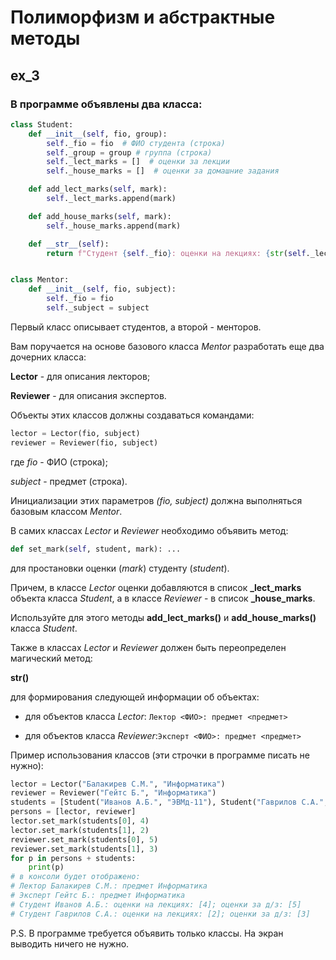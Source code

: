 # Полиморфизм и абстрактные методы

## ex_3
### В программе объявлены два класса:

```python
class Student:
    def __init__(self, fio, group):
        self._fio = fio  # ФИО студента (строка)
        self._group = group # группа (строка)
        self._lect_marks = []  # оценки за лекции
        self._house_marks = []  # оценки за домашние задания

    def add_lect_marks(self, mark):
        self._lect_marks.append(mark)

    def add_house_marks(self, mark):
        self._house_marks.append(mark)

    def __str__(self):
        return f"Студент {self._fio}: оценки на лекциях: {str(self._lect_marks)}; оценки за д/з: {str(self._house_marks)}"


class Mentor:
    def __init__(self, fio, subject):
        self._fio = fio
        self._subject = subject
```

Первый класс описывает студентов, а второй - менторов.

Вам поручается на основе базового класса _Mentor_ разработать еще два дочерних класса:

**Lector** - для описания лекторов;

**Reviewer** - для описания экспертов.

Объекты этих классов должны создаваться командами:

```python
lector = Lector(fio, subject)
reviewer = Reviewer(fio, subject)
```

где _fio_ - ФИО (строка);

_subject_ - предмет (строка).

Инициализации этих параметров _(fio, subject)_ должна выполняться базовым классом _Mentor_.

В самих классах _Lector_ и _Reviewer_ необходимо объявить метод:

```python
def set_mark(self, student, mark): ...
```

для простановки оценки (_mark_) студенту (_student_).

Причем, в классе _Lector_ оценки добавляются в список **_lect_marks** объекта класса _Student_, а в классе _Reviewer_ - в список **_house_marks**.

Используйте для этого методы **add_lect_marks()** и **add_house_marks()** класса _Student_.

Также в классах _Lector_ и _Reviewer_ должен быть переопределен магический метод:

**__str__()**

для формирования следующей информации об объектах:

- для объектов класса _Lector_: ``Лектор <ФИО>: предмет <предмет>``

- для объектов класса _Reviewer_:``Эксперт <ФИО>: предмет <предмет>``


Пример использования классов (эти строчки в программе писать не нужно):

```python
lector = Lector("Балакирев С.М.", "Информатика")
reviewer = Reviewer("Гейтс Б.", "Информатика")
students = [Student("Иванов А.Б.", "ЭВМд-11"), Student("Гаврилов С.А.", "ЭВМд-11")]
persons = [lector, reviewer]
lector.set_mark(students[0], 4)
lector.set_mark(students[1], 2)
reviewer.set_mark(students[0], 5)
reviewer.set_mark(students[1], 3)
for p in persons + students:
    print(p)
# в консоли будет отображено:
# Лектор Балакирев С.М.: предмет Информатика
# Эксперт Гейтс Б.: предмет Информатика
# Студент Иванов А.Б.: оценки на лекциях: [4]; оценки за д/з: [5]
# Студент Гаврилов С.А.: оценки на лекциях: [2]; оценки за д/з: [3]
```

P.S. В программе требуется объявить только классы. На экран выводить ничего не нужно.
